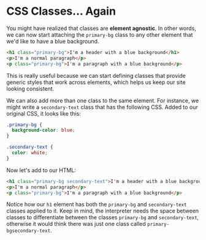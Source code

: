# CSS Classes... Again

You might have realized that classes are **element agnostic**. In other words, we can now start attaching the `primary-bg` class to any other element that we'd like to have a blue background.

```html
<h1 class="primary-bg">I'm a header with a blue background</h1>
<p>I'm a normal paragraph</p>
<p class="primary-bg">I'm a paragraph with a blue background</p>
```
This is really useful because we can start defining classes that provide generic styles that work across elements, which helps us keep our site looking consistent.

We can also add more than one class to the same element. For instance, we might write a `secondary-text` class that has the following CSS. Added to our original CSS, it looks like this:
```css
.primary-bg {
  background-color: blue;
}

.secondary-text {
  color: white;
}
```

Now let's add to our HTML:
```html
<h1 class="primary-bg secondary-text">I'm a header with a blue background</h1>
<p>I'm a normal paragraph</p>
<p class="primary-bg">I'm a paragraph with a blue background</p>
```

Notice how our `h1` element has both the `primary-bg` and `secondary-text` classes applied to it. Keep in mind, the interpreter needs the space between classes to differentiate between the classes `primary-bg` and `secondary-text`, otherwise it would think there was just one class called `primary-bgsecondary-text`.